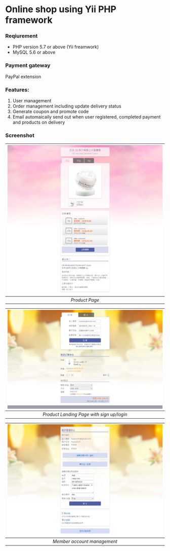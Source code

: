 # Online shop using Yii PHP framework

### Reqiurement
* PHP version 5.7 or above (Yii freamwork)
* MySQL 5.6 or above

### Payment gateway
PayPal extension

### Features:
1. User management
2. Order management including update delivery status
3. Generate coupon and promote code
4. Email automaicaily send out when user registered, completed payment and products on delivery

### Screenshot
| ![demo1.png](https://github.com/moonChildLady/reallypicky/blob/main/screenshot/demo1.png?raw=true) | 
|:--:| 
| *Product Page* |

| ![demo3.png](https://github.com/moonChildLady/reallypicky/blob/main/screenshot/demo3.png?raw=true) | 
|:--:| 
| *Product Landing Page with sign up/login* |

| ![demo2.png](https://github.com/moonChildLady/reallypicky/blob/main/screenshot/demo2.png?raw=true) | 
|:--:| 
| *Member account management* |